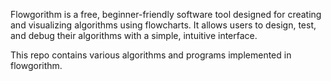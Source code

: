 Flowgorithm is a free, beginner-friendly software tool designed for creating and visualizing algorithms using flowcharts. It allows users to design, test, and debug their algorithms with a simple, intuitive interface.

This repo contains various algorithms and programs implemented in flowgorithm.

